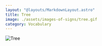 ```yaml
---
layout: "@layouts/MarkdownLayout.astro"
title: Tree
image: ./assets/images-of-signs/tree.gif
category: Vocabulary
---
```


![Tree](@signs/tree.gif)
